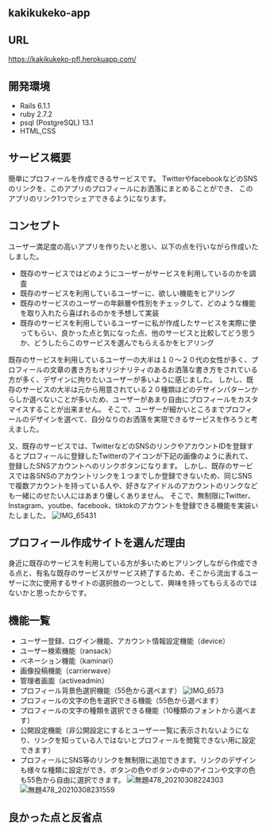 ## kakikukeko-app

## URL

https://kakikukeko-pfl.herokuapp.com/

## 開発環境

- Rails 6.1.1
- ruby 2.7.2
- psql (PostgreSQL) 13.1
- HTML,CSS

## サービス概要

簡単にプロフィールを作成できるサービスです。
TwitterやfacebookなどのSNSのリンクを、このアプリのプロフィールにお洒落にまとめることができ、
このアプリのリンク1つでシェアできるようになります。

## コンセプト

ユーザー満足度の高いアプリを作りたいと思い、以下の点を行いながら作成いたしました。
- 既存のサービスではどのようにユーザーがサービスを利用しているのかを調査
- 既存のサービスを利用しているユーザーに、欲しい機能をヒアリング
- 既存のサービスのユーザーの年齢層や性別をチェックして、どのような機能を取り入れたら喜ばれるのかを予想して実装
- 既存のサービスを利用しているユーザーに私が作成したサービスを実際に使ってもらい、良かった点と気になった点、他のサービスと比較してどう思うか、どうしたらこのサービスを選んでもらえるかをヒアリング

既存のサービスを利用しているユーザーの大半は１０～２０代の女性が多く、プロフィールの文章の書き方もオリジナリティのあるお洒落な書き方をされている方が多く、デザインに拘りたいユーザーが多いように感じました。
しかし、既存のサービスの大半は元から用意されている２０種類ほどのデザインパターンからしか選べないことが多いため、ユーザーがあまり自由にプロフィールをカスタマイスすることが出来ません。
そこで、ユーザーが細かいところまでプロフィールのデザインを選べて、自分なりのお洒落を実現できるサービスを作ろうと考えました。

又、既存のサービスでは、TwitterなどのSNSのリンクやアカウントIDを登録するとプロフィールに登録したTwitterのアイコンが下記の画像のように表れて、登録したSNSアカウントへのリンクボタンになります。
しかし、既存のサービスでは各SNSのアカウントリンクを１つまでしか登録できないため、同じSNSで複数アカウントを持っている人や、好きなアイドルのアカウントのリンクなども一緒にのせたい人にはあまり優しくありません。
そこで、無制限にTwitter、Instagram、youtbe、facebook、tiktokのアカウントを登録できる機能を実装いたしました。
![IMG_65431](https://user-images.githubusercontent.com/76430700/110473292-b7a6d500-8121-11eb-9804-8707115d02b4.png)

## プロフィール作成サイトを選んだ理由

身近に既存のサービスを利用している方が多いためヒアリングしながら作成できる点と、有名な既存のサービスがサービス終了するため、そこから流出するユーザーに次に使用するサイトの選択肢の一つとして、興味を持ってもらえるのではないかと思ったからです。


## 機能一覧

- ユーザー登録、ログイン機能、アカウント情報設定機能（device）
- ユーザー検索機能（ransack）
- べネーション機能（kaminari）
- 画像投稿機能（carrierwave）
- 管理者画面（activeadmin）
- プロフィール背景色選択機能（55色から選べます）
 ![IMG_6573](https://user-images.githubusercontent.com/76430700/110329971-97631180-8060-11eb-9cbc-5c3631e409d4.png)
- プロフィールの文字の色を選択できる機能（55色から選べます）
- プロフィールの文字の種類を選択できる機能（10種類のフォントから選べます）
- 公開設定機能（非公開設定にするとユーザー一覧に表示されないようになり、リンクを知っている人ではないとプロフィールを閲覧できない用に設定できます）
- プロフィールにSNS等のリンクを無制限に追加できます。リンクのデザインも様々な種類に設定ができ、ボタンの色やボタンの中のアイコンや文字の色も55色から自由に選択できます。
![無題478_20210308224303](https://user-images.githubusercontent.com/76430700/110329607-2e7b9980-8060-11eb-8e0e-3a22e334570b.png)
![無題478_20210308231559](https://user-images.githubusercontent.com/76430700/110333074-83211380-8064-11eb-868f-f482d056c2ac.png)

## 良かった点と反省点










